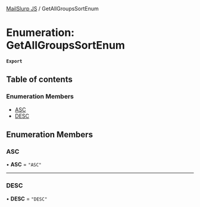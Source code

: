 [MailSlurp JS](../README.md) / GetAllGroupsSortEnum

# Enumeration: GetAllGroupsSortEnum

**`Export`**

## Table of contents

### Enumeration Members

- [ASC](GetAllGroupsSortEnum.md#asc)
- [DESC](GetAllGroupsSortEnum.md#desc)

## Enumeration Members

### ASC

• **ASC** = ``"ASC"``

___

### DESC

• **DESC** = ``"DESC"``
